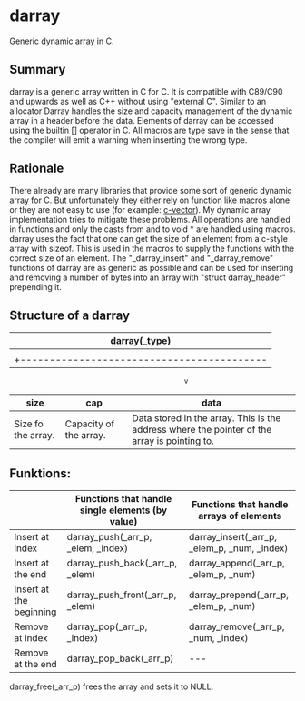 # darray
Generic dynamic array in C.

## Summary
darray is a generic array written in C for C. It is compatible with C89/C90 and upwards as well as C++ without using "external C".
Similar to an allocator Darray handles the size and capacity management of the dynamic array in a header before the data.
Elements of darray can be accessed using the builtin [] operator in C.
All macros are type save in the sense that the compiler will emit a warning when inserting the wrong type.


## Rationale
There already are many libraries that provide some sort of generic dynamic array for C. But unfortunately they either rely on function like macros alone or they are not easy to use (for example: [c-vector](https://github.com/eteran/c-vector)).
My dynamic array implementation tries to mitigate these problems. All operations are handled in functions and only the casts from and to void * are handled using macros.
darray uses the fact that one can get the size of an element from a c-style array with sizeof. This is used in the macros to supply the functions with the correct size of an element.
The "\_darray\_insert" and "\_darray\_remove" functions of darray are as generic as possible and can be used for inserting and removing a number of bytes into an array with "struct darray\_header" prepending it. 

## Structure of a darray

| darray(\_type) |
|----------------|
    |
    +------------------------------------------|
                                               v
| size               | cap                    | data                                                                                         |
|--------------------|------------------------|----------------------------------------------------------------------------------------------|
| Size fo the array. | Capacity of the array. | Data stored in the array. This is the address where the pointer of the array is pointing to. |

## Funktions:

|                         | Functions that handle single elements (by value) | Functions that handle arrays of elements            |
|-------------------------|--------------------------------------------------|-----------------------------------------------------|
| Insert at index         | darray\_push(\_arr\_p, \_elem, \_index)          | darray\_insert(\_arr\_p, \_elem\_p, \_num, \_index) |
| Insert at the end       | darray\_push\_back(\_arr\_p, \_elem)             | darray\_append(\_arr\_p, \_elem\_p, \_num)          |
| Insert at the beginning | darray\_push\_front(\_arr\_p, \_elem)            | darray\_prepend(\_arr\_p, \_elem\_p, \_num)         |
| Remove at index         | darray\_pop(\_arr\_p, \_index)                   | darray\_remove(\_arr\_p, \_num, \_index)            |
| Remove at the end       | darray\_pop\_back(\_arr\_p)                      | ---                                                 |

darray\_free(\_arr\_p) frees the array and sets it to NULL.



